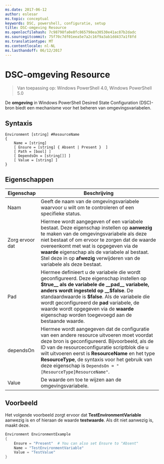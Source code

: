 ```yaml
---
ms.date: 2017-06-12
author: eslesar
ms.topic: conceptual
keywords: DSC, powershell, configuratie, setup
title: DSC-omgeving Resource
ms.openlocfilehash: 7c98798fa0e8fc865798ea30530e41ac87b2dadc
ms.sourcegitcommit: 75f70c7df01eea5e7a2c16f9a3ab1dd437a1f8fd
ms.translationtype: MT
ms.contentlocale: nl-NL
ms.lasthandoff: 06/12/2017
---
```

# <a name="dsc-environment-resource"></a>DSC-omgeving Resource

> Van toepassing op: Windows PowerShell 4.0, Windows PowerShell 5.0

De __omgeving__ in Windows PowerShell Desired State Configuration (DSC)-bron biedt een mechanisme voor het beheren van omgevingsvariabelen.

## <a name="syntax"></a>Syntaxis
``` mof
Environment [string] #ResourceName
{
    Name = [string]
    [ Ensure = [string] { Absent | Present }  ]
    [ Path = [bool] ]
    [ DependsOn = [string[]] ]
    [ Value = [string] ]
}
```

## <a name="properties"></a>Eigenschappen

|  Eigenschap  |  Beschrijving   | 
|---|---| 
| Naam| Geeft de naam van de omgevingsvariabele waarvoor u wilt om te controleren of een specifieke status.| 
| Zorg ervoor dat| Hiermee wordt aangegeven of een variabele bestaat. Deze eigenschap instellen op __aanwezig__ te maken van de omgevingsvariabele als deze niet bestaat of om ervoor te zorgen dat de waarde overeenkomt met wat is opgegeven via de __waarde__ eigenschap als de variabele al bestaat. Stel deze in op __afwezig__ verwijderen van de variabele als deze bestaat.| 
| Pad| Hiermee definieert u de variabele die wordt geconfigureerd. Deze eigenschap instellen op __$true__ als de variabele de __pad__ variabele, anders wordt ingesteld op __$false__. De standaardwaarde is __$false__. Als de variabele die wordt geconfigureerd de __pad__ variabele, de waarde wordt opgegeven via de __waarde__ eigenschap worden toegevoegd aan de bestaande waarde.| 
| dependsOn | Hiermee wordt aangegeven dat de configuratie van een andere resource uitvoeren moet voordat deze bron is geconfigureerd. Bijvoorbeeld, als de ID van de resourceconfiguratie scriptblok die u wilt uitvoeren eerst is __ResourceName__ en het type __ResourceType__, de syntaxis voor het gebruik van deze eigenschap is `DependsOn = "[ResourceType]ResourceName"`.| 
| Value| De waarde om toe te wijzen aan de omgevingsvariabele.| 

## <a name="example"></a>Voorbeeld

Het volgende voorbeeld zorgt ervoor dat __TestEnvironmentVariable__ aanwezig is en of hieraan de waarde __testwaarde__. Als dit niet aanwezig is, maakt deze.

```powershell
Environment EnvironmentExample
{
    Ensure = "Present"  # You can also set Ensure to "Absent"
    Name = "TestEnvironmentVariable"
    Value = "TestValue"
}
```

